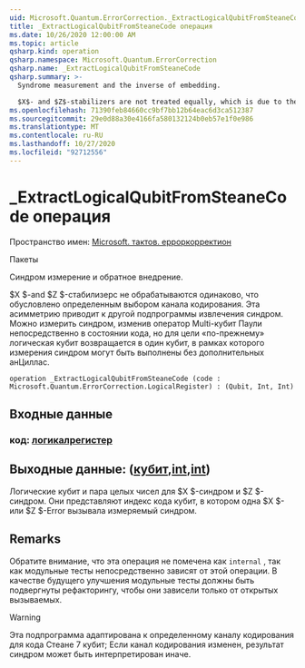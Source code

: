 ```yaml
---
uid: Microsoft.Quantum.ErrorCorrection._ExtractLogicalQubitFromSteaneCode
title: _ExtractLogicalQubitFromSteaneCode операция
ms.date: 10/26/2020 12:00:00 AM
ms.topic: article
qsharp.kind: operation
qsharp.namespace: Microsoft.Quantum.ErrorCorrection
qsharp.name: _ExtractLogicalQubitFromSteaneCode
qsharp.summary: >-
  Syndrome measurement and the inverse of embedding.

  $X$- and $Z$-stabilizers are not treated equally, which is due to the particular choice of the encoding circuit. This asymmetry leads to a different syndrome extraction routine. One could measure the syndrome by measuring multi-qubit Pauli operator directly on the code state, but for the distillation purpose the logical qubit is returned into a single qubit, in course of which the syndrome measurements can be done without further ancillas.
ms.openlocfilehash: 71390feb84660cc9bf7bb12b64eac6d3ca512387
ms.sourcegitcommit: 29e0d88a30e4166fa580132124b0eb57e1f0e986
ms.translationtype: MT
ms.contentlocale: ru-RU
ms.lasthandoff: 10/27/2020
ms.locfileid: "92712556"
---
```

# <a name="_extractlogicalqubitfromsteanecode-operation"></a>_ExtractLogicalQubitFromSteaneCode операция

Пространство имен: [Microsoft. тактов. ерроркорректион](xref:Microsoft.Quantum.ErrorCorrection)

Пакеты [](https://nuget.org/packages/)


Синдром измерение и обратное внедрение.

$X $-and $Z $-стабилизерс не обрабатываются одинаково, что обусловлено определенным выбором канала кодирования.
Эта асимметрию приводит к другой подпрограммы извлечения синдром.
Можно измерить синдром, изменив оператор Multi-кубит Паули непосредственно в состоянии кода, но для цели «по-прежнему» логическая кубит возвращается в один кубит, в рамках которого измерения синдром могут быть выполнены без дополнительных анЦиллас.

```qsharp
operation _ExtractLogicalQubitFromSteaneCode (code : Microsoft.Quantum.ErrorCorrection.LogicalRegister) : (Qubit, Int, Int)
```


## <a name="input"></a>Входные данные

### <a name="code--logicalregister"></a>код: [логикалрегистер](xref:Microsoft.Quantum.ErrorCorrection.LogicalRegister)





## <a name="output--qubitintint"></a>Выходные данные: ([кубит](xref:microsoft.quantum.lang-ref.qubit),[int](xref:microsoft.quantum.lang-ref.int),[int](xref:microsoft.quantum.lang-ref.int))

Логические кубит и пара целых чисел для $X $-синдром и $Z $-синдром.
Они представляют индекс кода кубит, в котором одна $X $-или $Z $-Error вызывала измеряемый синдром.

## <a name="remarks"></a>Remarks

Обратите внимание, что эта операция не помечена как `internal` , так как модульные тесты непосредственно зависят от этой операции. В качестве будущего улучшения модульные тесты должны быть подвергнуты рефакторингу, чтобы они зависели только от открытых вызываемых.

> [!WARNING]
> Эта подпрограмма адаптирована к определенному каналу кодирования для кода Стеане 7 кубит; Если канал кодирования изменен, результат синдром может быть интерпретирован иначе.